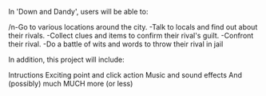In 'Down and Dandy', users will be able to:

 /n-Go to various locations around the city.
 -Talk to locals and find out about their rivals.
 -Collect clues and items to confirm their rival's guilt.
 -Confront their rival.
 -Do a battle of wits and words to throw their rival in jail

In addition, this project will include:

Intructions
Exciting point and click action
Music and sound effects
And (possibly) much MUCH more (or less)
